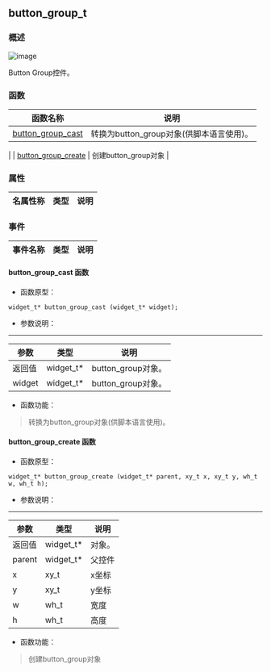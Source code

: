 ## button\_group\_t
### 概述
![image](images/button_group_t_0.png)

 Button Group控件。
### 函数
<p id="button_group_t_methods">

| 函数名称 | 说明 | 
| -------- | ------------ | 
| <a href="#button_group_t_button_group_cast">button\_group\_cast</a> |  转换为button_group对象(供脚本语言使用)。 |
| <a href="#button_group_t_button_group_create">button\_group\_create</a> |  创建button_group对象 |
### 属性
<p id="button_group_t_properties">

| 名属性称 | 类型 | 说明 | 
| -------- | ----- | ------------ | 
### 事件
<p id="button_group_t_events">

| 事件名称 | 类型  | 说明 | 
| -------- | ----- | ------- | 
#### button\_group\_cast 函数
* 函数原型：

```
widget_t* button_group_cast (widget_t* widget);
```

* 参数说明：

-----------------------

| 参数 | 类型 | 说明 |
| -------- | ----- | --------- |
| 返回值 | widget\_t* | button\_group对象。 |
| widget | widget\_t* | button\_group对象。 |
* 函数功能：

> <p id="button_group_t_button_group_cast"> 转换为button_group对象(供脚本语言使用)。



#### button\_group\_create 函数
* 函数原型：

```
widget_t* button_group_create (widget_t* parent, xy_t x, xy_t y, wh_t w, wh_t h);
```

* 参数说明：

-----------------------

| 参数 | 类型 | 说明 |
| -------- | ----- | --------- |
| 返回值 | widget\_t* | 对象。 |
| parent | widget\_t* | 父控件 |
| x | xy\_t | x坐标 |
| y | xy\_t | y坐标 |
| w | wh\_t | 宽度 |
| h | wh\_t | 高度 |
* 函数功能：

> <p id="button_group_t_button_group_create"> 创建button_group对象



